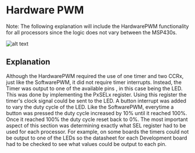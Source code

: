 # Hardware PWM
Note:  The following explanation will include the HardwarePWM functionality for all processors since the logic does not vary between the MSP430s.

![alt text](https://github.com/tomasu10/Embedded-Projects/blob/master/IntrotoEmbedded-Lab4/Hardware%20PWM/PWM.gif)

## Explanation
Although the HardwarePWM required the use of one timer and two CCRx, just like the SoftwarePWM, it did not require timer interrupts. Instead, the Timer was output to one of the available pins
, in this case being the LED. This was done by implementing the PxSELx register. Using this register the timer's clock signal could be sent to the LED. A button interrupt was added
to vary the duty cycle of the LED. Like the SoftwarePWM, everytime a button was pressed the duty cycle increased by 10% until it reached 100%. Once it reached 100% the duty cycle reset back 
to 0%. The most important aspect of this section was determining exactly what SEL register had to be used for each processor. For example, on some boards the timers could not be output to
one of the LEDs so the datasheet for each Development board had to be checked to see what values could be output to each pin.
